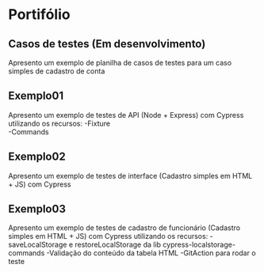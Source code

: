 # Portifólio 

## Casos de testes (Em desenvolvimento)

Apresento um exemplo de planilha de casos de testes para um caso simples de cadastro de conta

## Exemplo01

Apresento um exemplo de testes de API (Node + Express) com Cypress utilizando os recursos:
  -Fixture  
  -Commands

## Exemplo02

Apresento um exemplo de testes de interface (Cadastro simples em HTML + JS) com Cypress

## Exemplo03

Apresento um exemplo de testes de cadastro de funcionário (Cadastro simples em HTML + JS) com Cypress utilizando os recursos:
  -saveLocalStorage e restoreLocalStorage da lib cypress-localstorage-commands
  -Validação do conteúdo da tabela HTML
  -GitAction para rodar o teste
